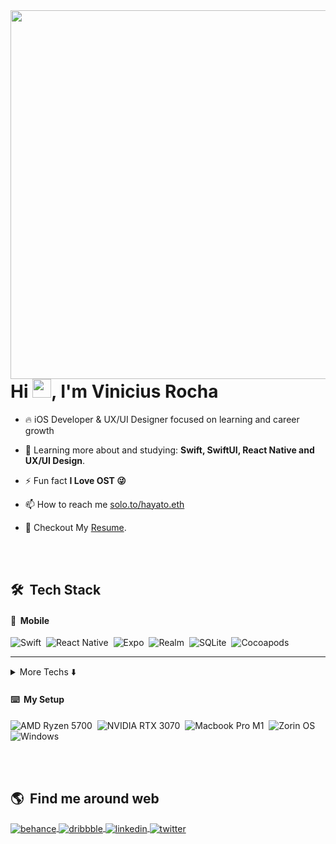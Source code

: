 <!-- My Banner -->
<img align="right" height="590em" src="https://gist.githubusercontent.com/hayato-eth/0048dd25519283b135027546820b8cbc/raw/1fc7bb3d27ce225f0d28601b2e5400a76243e7dd/githubcard.svg"/>
<h1 align="left">Hi <img src="https://raw.githubusercontent.com/kaueMarques/kaueMarques/master/hi.gif" width="30px">, I'm Vinicius Rocha</h1>

- 🔥 iOS Developer & UX/UI Designer focused on learning and career growth

- 🌱 Learning more about and studying: **Swift, SwiftUI, React Native and UX/UI Design**.

- ⚡ Fun fact **I Love OST 😜**

- 📫 How to reach me [solo.to/hayato.eth](https://solo.to/hayato.eth)

- 📝 Checkout My [Resume](/assets/ios_developer_vinicius_resume.pdf).

<br><br>

## 🛠 &nbsp;Tech Stack

#### 📱 &nbsp;Mobile

![Swift](https://img.shields.io/badge/swift-202024?style=for-the-badge&logo=swift&logoColor=white)&nbsp;
![React Native](https://img.shields.io/badge/react--native-202024?style=for-the-badge&logo=react&logoColor=white)&nbsp;
![Expo](https://img.shields.io/badge/expo-202024?style=for-the-badge&logo=expo&logoColor=white)&nbsp;
![Realm](https://img.shields.io/badge/realm-202024?style=for-the-badge&logo=realm&logoColor=white)&nbsp;
![SQLite](https://img.shields.io/badge/sqlite-202024?style=for-the-badge&logo=sqlite&logoColor=white)&nbsp;
![Cocoapods](https://img.shields.io/badge/cocoapods-202024?style=for-the-badge&logo=cocoapods&logoColor=white)&nbsp;

---

<details>
  <summary>More Techs ⬇️</summary>

#### 🖥️ &nbsp;Front-end

![JavaScript](https://img.shields.io/badge/-JavaScript-202024?style=for-the-badge&logo=javascript&logoColor=white)&nbsp;
![TypeScript](https://img.shields.io/badge/TypeScript-202024?style=for-the-badge&logo=typescript&logoColor=white)&nbsp;
![HTML](https://img.shields.io/badge/HTML-202024?style=for-the-badge&logo=html5&logoColor=white)&nbsp;
![CSS](https://img.shields.io/badge/CSS-202024?style=for-the-badge&logo=css3&logoColor=white)&nbsp;
![SASS](https://img.shields.io/badge/Sass-202024?style=for-the-badge&logo=sass&logoColor=white)&nbsp;
<br>

![React](https://img.shields.io/badge/React-202024?style=for-the-badge&logo=react&logoColor=white)&nbsp;
![NextJS](https://img.shields.io/badge/next.js-202024?style=for-the-badge&logo=nextdotjs&logoColor=white)&nbsp;
![Svelte](https://img.shields.io/badge/Svelte-202024?style=for-the-badge&logo=svelte&logoColor=white)&nbsp;
![Chakra UI](https://img.shields.io/badge/Chakra--UI-202024?style=for-the-badge&logo=chakra-ui&logoColor=white)&nbsp;
![Styled Components](https://img.shields.io/badge/styled--components-202024?style=for-the-badge&logo=styled-components&logoColor=white)&nbsp;
<br>

![Jest](https://img.shields.io/badge/-jest-202024?style=for-the-badge&logo=jest&logoColor=white)&nbsp;
![cypress](https://img.shields.io/badge/-cypress-202024?style=for-the-badge&logo=cypress&logoColor=white)&nbsp;
![Testing-Library](https://img.shields.io/badge/-TestingLibrary-202024?style=for-the-badge&logo=testing-library&logoColor=white)
![ESLint](https://img.shields.io/badge/eslint-202024?style=for-the-badge&logo=eslint&logoColor=white)&nbsp;
![Prettier](https://img.shields.io/badge/prettier-202024?style=for-the-badge&logo=prettier&logoColor=white)&nbsp;

---

</details>

#### ⌨️ &nbsp;My Setup

![AMD Ryzen 5700](https://img.shields.io/badge/AMD_Ryzen_5700-202024?style=for-the-badge&logo=amd&logoColor=white)&nbsp;
![NVIDIA RTX 3070](https://img.shields.io/badge/NVIDIA_RTX_3070-202024?style=for-the-badge&logo=nvidia&logoColor=white)&nbsp;
![Macbook Pro M1](https://img.shields.io/badge/Macbook%20Pro%20M1-202024?style=for-the-badge&logo=apple&logoColor=white)&nbsp;
![Zorin OS](https://img.shields.io/badge/Zorin%20OS-202024?style=for-the-badge&logo=zorin&logoColor=white)&nbsp;
![Windows](https://img.shields.io/badge/Windows_11-202024?style=for-the-badge&logo=windows&logoColor=white)&nbsp;

<br><br>

## 🌎 &nbsp;Find me around web

<p align="left">
<a href="https://www.behance.net/hayato-eth
" target="_blank">
  <img align="center" src="https://img.shields.io/badge/Behance-202024?style=for-the-badge&logo=behance" alt="behance"/>
</a>
<a href="https://dribbble.com/hayato-eth" target="_blank">
  <img align="center" src="https://img.shields.io/badge/Dribbble-202024?style=for-the-badge&logo=dribbble&logoColor=white" alt="dribbble"/>  
</a>

<a href="https://linkedin.com/in/hayato-eth" target="_blank">
  <img align="center" src="https://img.shields.io/badge/Linkedin-202024?style=for-the-badge&logo=linkedin&logoColor=white" alt="linkedin"/>
</a>
<a href="https://twitter.com/hayato_eth" target="_blank">
  <img align="center" src="https://img.shields.io/badge/twitter-202024?style=for-the-badge&logo=twitter&logoColor=white" alt="twitter"/>  
</a>

</p>

